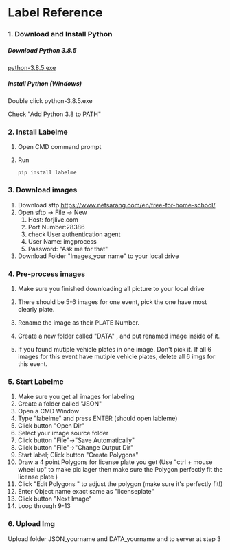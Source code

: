 # Label Reference

### 1.	Download and Install Python

##### Download Python 3.8.5

[python-3.8.5.exe](https://www.python.org/ftp/python/3.8.5/python-3.8.5.exe)


##### Install Python (Windows)

Double click python-3.8.5.exe

Check "Add Python 3.8 to PATH"



### 2.	Install Labelme

1. Open CMD command prompt

2. Run 

   ```
   pip install labelme
   ```
   



### 3.	Download images

1. Download sftp https://www.netsarang.com/en/free-for-home-school/
2. Open sftp -> File -> New
   1. Host: forjlive.com
   2. Port Number:28386
   3. check User authentication agent
   4. User Name: imgprocess
   5. Password: "Ask me for that"
3. Download Folder "Images_your name" to your local drive

### 4.	Pre-process images

1. Make sure you finished downloading all picture to your local drive

2. There should be 5-6 images for one event, pick the one have most clearly plate.

3. Rename the image as their PLATE Number.

4. Create a new folder called "DATA" , and put renamed image inside of it.

5. If you found mutiple vehicle plates in one image. Don't pick it. If all 6 images for this event have mutiple vehicle plates, delete all 6 imgs for this event.

### 5.	Start Labelme

  1. Make sure you get all images for labeling
  2. Create a folder called "JSON"
  3. Open a CMD Window
  4. Type "labelme" and press ENTER (should open lableme)
  5. Click button "Open Dir"
  6. Select your image source folder 
  7. Click button "File"->"Save Automatically"
  8. Click button "File"->"Change Output Dir"
  9. Start label; Click button "Create Polygons"
  10. Draw a 4 point Polygons for license plate you get  (Use "ctrl + mouse wheel up" to  make pic lager then make sure the Polygon perfectly fit the license plate )
  11. Click "Edit Polygons " to adjust the polygon (make sure it's perfectly fit!)
  12. Enter Object name exact same as "licenseplate"
  13. Click button "Next Image" 
 14. Loop through 9-13



### 6.	Upload Img

Upload folder JSON_yourname and DATA_yourname and to server at step 3



